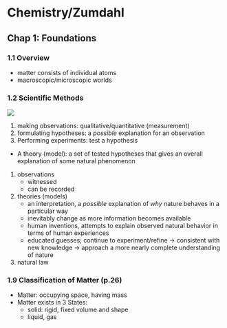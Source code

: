 # Chemistry/Zumdahl
## Chap 1: Foundations
### 1.1 Overview
* matter consists of individual atoms
* macroscopic/microscopic worlds
### 1.2 Scientific Methods
![](https://i.imgur.com/uzxJett.png)
1. making observations: qualitative/quantitative (measurement)
2. formulating hypotheses: a *possible* explanation for an observation
3. Performing experiments: test a hypothesis
* A theory (model): a set of tested hypotheses that gives an overall explanation of some natural phenomenon

1. observations
    * witnessed
    * can be recorded
2. theories (models)
    * an interpretation,
a *possible* explanation of *why* nature behaves in a particular way
    * inevitably change as more information becomes available
    * human inventions,
    attempts to explain observed natural behavior in terms of human experiences
    * educated guesses; 
    continue to experiment/refine → consistent with new knowledge → approach a more nearly complete understanding of nature
4. natural law

### 1.9 Classification of Matter (p.26)
* Matter: occupying space, having mass
* Matter exists in 3 States: 
  * solid: rigid, fixed volume and shape
  * liquid, gas 
